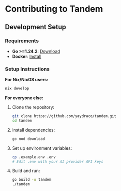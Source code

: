 # Contributing to Tandem

## Development Setup

### Requirements

- **Go >=1.24.2**: [Download](https://golang.org/dl/)
- **Docker**: [Install](https://docs.docker.com/get-docker/)

### Setup Instructions

**For Nix/NixOS users:**
```bash
nix develop
```

**For everyone else:**

1. Clone the repository:
   ```bash
   git clone https://github.com/yaydraco/tandem.git
   cd tandem
   ```

2. Install dependencies:
   ```bash
   go mod download
   ```

3. Set up environment variables:
   ```bash
   cp .example.env .env
   # Edit .env with your AI provider API keys
   ```

4. Build and run:
   ```bash
   go build -o tandem
   ./tandem
   ```